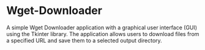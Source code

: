 # Wget-Downloader
A simple Wget Downloader application with a graphical user interface (GUI) using the Tkinter library. The application allows users to download files from a specified URL and save them to a selected output directory.
